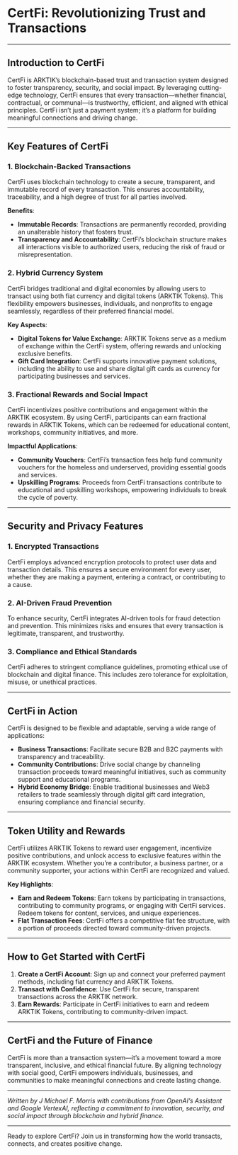 # CertFi: Revolutionizing Trust and Transactions

---

## Introduction to CertFi

CertFi is ARKTIK’s blockchain-based trust and transaction system designed to foster transparency, security, and social impact. By leveraging cutting-edge technology, CertFi ensures that every transaction—whether financial, contractual, or communal—is trustworthy, efficient, and aligned with ethical principles. CertFi isn’t just a payment system; it’s a platform for building meaningful connections and driving change.

---

## Key Features of CertFi

### 1. **Blockchain-Backed Transactions**
CertFi uses blockchain technology to create a secure, transparent, and immutable record of every transaction. This ensures accountability, traceability, and a high degree of trust for all parties involved.

**Benefits**:
- **Immutable Records**: Transactions are permanently recorded, providing an unalterable history that fosters trust.
- **Transparency and Accountability**: CertFi’s blockchain structure makes all interactions visible to authorized users, reducing the risk of fraud or misrepresentation.

### 2. **Hybrid Currency System**
CertFi bridges traditional and digital economies by allowing users to transact using both fiat currency and digital tokens (ARKTIK Tokens). This flexibility empowers businesses, individuals, and nonprofits to engage seamlessly, regardless of their preferred financial model.

**Key Aspects**:
- **Digital Tokens for Value Exchange**: ARKTIK Tokens serve as a medium of exchange within the CertFi system, offering rewards and unlocking exclusive benefits.
- **Gift Card Integration**: CertFi supports innovative payment solutions, including the ability to use and share digital gift cards as currency for participating businesses and services.

### 3. **Fractional Rewards and Social Impact**
CertFi incentivizes positive contributions and engagement within the ARKTIK ecosystem. By using CertFi, participants can earn fractional rewards in ARKTIK Tokens, which can be redeemed for educational content, workshops, community initiatives, and more.

**Impactful Applications**:
- **Community Vouchers**: CertFi’s transaction fees help fund community vouchers for the homeless and underserved, providing essential goods and services.
- **Upskilling Programs**: Proceeds from CertFi transactions contribute to educational and upskilling workshops, empowering individuals to break the cycle of poverty.

---

## Security and Privacy Features

### 1. **Encrypted Transactions**
CertFi employs advanced encryption protocols to protect user data and transaction details. This ensures a secure environment for every user, whether they are making a payment, entering a contract, or contributing to a cause.

### 2. **AI-Driven Fraud Prevention**
To enhance security, CertFi integrates AI-driven tools for fraud detection and prevention. This minimizes risks and ensures that every transaction is legitimate, transparent, and trustworthy.

### 3. **Compliance and Ethical Standards**
CertFi adheres to stringent compliance guidelines, promoting ethical use of blockchain and digital finance. This includes zero tolerance for exploitation, misuse, or unethical practices.

---

## CertFi in Action

CertFi is designed to be flexible and adaptable, serving a wide range of applications:
- **Business Transactions**: Facilitate secure B2B and B2C payments with transparency and traceability.
- **Community Contributions**: Drive social change by channeling transaction proceeds toward meaningful initiatives, such as community support and educational programs.
- **Hybrid Economy Bridge**: Enable traditional businesses and Web3 retailers to trade seamlessly through digital gift card integration, ensuring compliance and financial security.

---

## Token Utility and Rewards

CertFi utilizes ARKTIK Tokens to reward user engagement, incentivize positive contributions, and unlock access to exclusive features within the ARKTIK ecosystem. Whether you’re a contributor, a business partner, or a community supporter, your actions within CertFi are recognized and valued.

**Key Highlights**:
- **Earn and Redeem Tokens**: Earn tokens by participating in transactions, contributing to community programs, or engaging with CertFi services. Redeem tokens for content, services, and unique experiences.
- **Flat Transaction Fees**: CertFi offers a competitive flat fee structure, with a portion of proceeds directed toward community-driven projects.

---

## How to Get Started with CertFi

1. **Create a CertFi Account**: Sign up and connect your preferred payment methods, including fiat currency and ARKTIK Tokens.
2. **Transact with Confidence**: Use CertFi for secure, transparent transactions across the ARKTIK network.
3. **Earn Rewards**: Participate in CertFi initiatives to earn and redeem ARKTIK Tokens, contributing to community-driven impact.

---

## CertFi and the Future of Finance

CertFi is more than a transaction system—it’s a movement toward a more transparent, inclusive, and ethical financial future. By aligning technology with social good, CertFi empowers individuals, businesses, and communities to make meaningful connections and create lasting change.

---

*Written by J Michael F. Morris with contributions from OpenAI’s Assistant and Google VertexAI, reflecting a commitment to innovation, security, and social impact through blockchain and hybrid finance.*

---

Ready to explore CertFi? Join us in transforming how the world transacts, connects, and creates positive change.